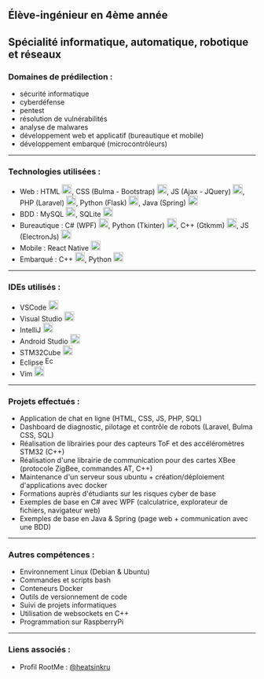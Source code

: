 ## Élève-ingénieur en 4ème année
## Spécialité informatique, automatique, robotique et réseaux

### Domaines de prédilection :
  
  - sécurité informatique
  - cyberdéfense
  - pentest
  - résolution de vulnérabilités
  - analyse de malwares
  - développement web et applicatif (bureautique et mobile)
  - développement embarqué (microcontrôleurs)
 
<hr>

### Technologies utilisées :


  - Web : HTML <a href="#"><img src="https://cdn-icons-png.flaticon.com/512/5968/5968267.png" alt="HTML" width="20" /></a>, CSS (Bulma - Bootstrap) <a href="#"><img src="https://cdn-icons-png.flaticon.com/512/5968/5968242.png" alt="CSS" width="20" /></a>, JS (Ajax - JQuery) <a href="#"><img src="https://cdn-icons-png.flaticon.com/512/5968/5968292.png" alt="JS" width="20" /></a>, PHP (Laravel) <a href="#"><img src="https://cdn-icons-png.flaticon.com/512/5968/5968332.png" alt="PHP" width="20" /></a>, Python (Flask) <a href="#"><img src="https://cdn-icons-png.flaticon.com/512/5968/5968242.png" alt="HTML" width="20" /></a>, Java (Spring) <a href="#"><img src="https://cdn-icons-png.flaticon.com/512/5968/5968282.png" alt="JAVA" width="20" /></a>
  - BDD : MySQL <a href="#"><img src="https://cdn-icons-png.flaticon.com/512/5968/5968313.png" alt="MySQL" width="20" /></a>, SQLite <a href="#"><img src="https://cdn-icons-png.flaticon.com/512/2306/2306173.png" alt="SQLite" width="20" /></a>
  - Bureautique : C# (WPF) <a href="#"><img src="https://cdn-icons-png.flaticon.com/512/6132/6132221.png" alt="C#" width="20" /></a>, Python (Tkinter) <a href="#"><img src="https://cdn-icons-png.flaticon.com/512/5968/5968350.png" alt="Python" width="20" /></a>, C++ (Gtkmm) <a href="#"><img src="https://cdn-icons-png.flaticon.com/512/6132/6132222.png" alt="C++" width="20" /></a>, JS (ElectronJs) <a href="#"><img src="https://cdn-icons-png.flaticon.com/512/5968/5968292.png" alt="JS" width="20" /></a>
  - Mobile : React Native <a href="#"><img src="https://cdn-icons-png.flaticon.com/512/1183/1183672.png" alt="React" width="20" /></a>
  - Embarqué : C++ <a href="#"><img src="https://cdn-icons-png.flaticon.com/512/6132/6132222.png" alt="C++" width="20" /></a>, Python <a href="#"><img src="https://cdn-icons-png.flaticon.com/512/5968/5968350.png" alt="Python" width="20" /></a>

<hr>

### IDEs utilisés :

  - VSCode <a href="#"><img src="https://code.visualstudio.com/assets/images/code-stable.png" alt="VSCode" width="20" /></a>
  - Visual Studio <a href="#"><img src="https://cdn-icons-png.flaticon.com/512/5968/5968389.png" alt="Visual Studio" width="20" /></a>
  - IntelliJ <a href="#"><img src="https://www.jetbrains.com/idea/img/idea-edu.svg" alt="IntelliJ" width="20" /></a>
  - Android Studio <a href="#"><img src="https://static.wikia.nocookie.net/logopedia/images/d/db/Android_Studio_Icon_2021.svg/revision/latest/scale-to-width-down/200?cb=20210305211354" alt="Android Studio" height="20" /></a>
  - STM32Cube <a href="#"><img src="https://www.eletimes.com/wp-content/uploads/2017/08/RS425_Module_STM32-1068x1068.png" alt="STM32Cube" width="20" /></a>
  - Eclipse <a href="#"><img src="https://www.eclipse.org/org/artwork/images/eclipse_ide_logo.png" alt="Eclipse" height="17" /></a>
  - Vim <a href="#"><img src="https://www.vim.org/images/vim_on_fire.gif" alt="Vim" height="20" /></a>

<hr>

### Projets effectués :

  - Application de chat en ligne (HTML, CSS, JS, PHP, SQL)
  - Dashboard de diagnostic, pilotage et contrôle de robots (Laravel, Bulma CSS, SQL)
  - Réalisation de librairies pour des capteurs ToF et des accéléromètres STM32 (C++)
  - Réalisation d'une librairie de communication pour des cartes XBee (protocole ZigBee, commandes AT, C++)
  - Maintenance d'un serveur sous ubuntu + création/déploiement d'applications avec docker
  - Formations auprès d'étudiants sur les risques cyber de base
  - Exemples de base en C# avec WPF (calculatrice, explorateur de fichiers, navigateur web)
  - Exemples de base en Java & Spring (page web + communication avec une BDD) 

<hr>

### Autres compétences : 
    
  - Environnement Linux (Debian & Ubuntu)
  - Commandes et scripts bash
  - Conteneurs Docker
  - Outils de versionnement de code
  - Suivi de projets informatiques
  - Utilisation de websockets en C++
  - Programmation sur RaspberryPi 

<hr>

### Liens associés :

  - Profil RootMe : [@heatsinkru](https://www.root-me.org/heatsinkru)
